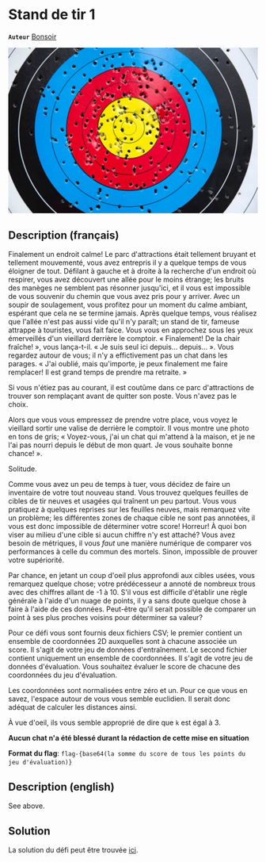 # Stand de tir 1

**`Auteur`** [Bonsoir](https://github.com/florentduchesne)

![Cible](cible.jpg)

## Description (français)

Finalement un endroit calme! Le parc d'attractions était tellement bruyant et tellement mouvementé, vous avez entrepris il y a quelque temps de vous éloigner de tout. Défilant à gauche et à droite à la recherche d'un endroit où respirer, vous avez découvert une allée pour le moins étrange; les bruits des manèges ne semblent pas résonner jusqu'ici, et il vous est impossible de vous souvenir du chemin que vous avez pris pour y arriver. Avec un soupir de soulagement, vous profitez pour un moment du calme ambiant, espérant que cela ne se termine jamais.
Après quelque temps, vous réalisez que l'allée n'est pas aussi vide qu'il n'y paraît; un stand de tir, fameuse attrappe à touristes, vous fait faice. Vous vous en approchez sous les yeux émerveillés d'un vieillard derrière le comptoir.
« Finalement! De la chair fraîche! », vous lança-t-il. « Je suis seul ici depuis... depuis... ».
Vous regardez autour de vous; il n'y a effictivement pas un chat dans les parages.
« J'ai oublié, mais qu'importe, je peux finalement me faire remplacer! Il est grand temps de prendre ma retraite. »

Si vous n'étiez pas au courant, il est coutûme dans ce parc d'attractions de trouver son remplaçant avant de quitter son poste. Vous n'avez pas le choix.

Alors que vous vous empressez de prendre votre place, vous voyez le vieillard sortir une valise de derrière le comptoir. Il vous montre une photo en tons de gris; « Voyez-vous, j'ai un chat qui m'attend à la maison, et je ne l'ai pas nourri depuis le début de mon quart. Je vous souhaite bonne chance! ».

Solitude.

Comme vous avez un peu de temps à tuer, vous décidez de faire un inventaire de votre tout nouveau stand. Vous trouvez quelques feuilles de cibles de tir neuves et usagées qui traînent un peu partout. Vous vous pratiquez à quelques reprises sur les feuilles neuves, mais remarquez vite un problème; les différentes zones de chaque cible ne sont pas annotées, il vous est donc impossible de déterminer votre score! Horreur! À quoi bon viser au milieu d'une cible si aucun chiffre n'y est attaché? Vous avez besoin de métriques, il vous *faut* une manière numérique de comparer vos performances à celle du commun des mortels. Sinon, impossible de prouver votre supériorité.

Par chance, en jetant un coup d'oeil plus approfondi aux cibles usées, vous remarquez quelque chose; votre prédécesseur a annoté de nombreux trous avec des chiffres allant de -1 à 10. S'il vous est difficile d'établir une règle générale à l'aide d'un nuage de points, il y a sans doute quelque chose à faire à l'aide de ces données. Peut-être qu'il serait possible de comparer un point à ses plus proches voisins pour déterminer sa valeur?

Pour ce défi vous sont fournis deux fichiers CSV; le premier contient un ensemble de coordonnées 2D auxquelles sont à chacune associée un score. Il s'agit de votre jeu de données d'entraînement. Le second fichier contient uniquement un ensemble de coordonnées. Il s'agit de votre jeu de données d'évaluation. Vous souhaitez évaluer le score de chacune des coordonnées du jeu d'évaluation.

Les coordonnées sont normalisées entre zéro et un. Pour ce que vous en savez, l'espace autour de vous vous semble euclidien. Il serait donc adéquat de calculer les distances ainsi.

À vue d'oeil, ils vous semble approprié de dire que `k` est égal à 3.

**Aucun chat n'a été blessé durant la rédaction de cette mise en situation**

**Format du flag**: `flag-{base64(la somme du score de tous les points du jeu d'évaluation)}`


## Description (english)

See above.


## Solution

La solution du défi peut être trouvée [ici](solution/).